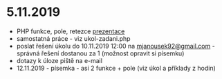 # 5.11.2019

- PHP funkce, pole, retezce [prezentace](https://docs.google.com/presentation/d/1qib1pMc-4a-55AAtjbCQhsvdhZo-AE1e4wc1N5Ep8gQ/edit?usp=sharing)
- samostatná práce - viz ukol-zadani.php
- poslat řešení úkolu do 10.11.2019 12:00 na mjanousek92@gmail.com - správná řešení dostanou za 1 (možnost opravit si písemku)
- dotazy k úloze piště na e-mail
- 12.11.2019 - písemka - asi 2 funkce + pole (viz úkol a příklady z hodin)